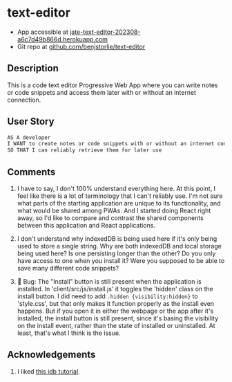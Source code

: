 # text-editor
- App accessible at [jate-text-editor-202308-a6c7d49b866d.herokuapp.com](https://jate-text-editor-202308-a6c7d49b866d.herokuapp.com/)
- Git repo at [github.com/benjstorlie/text-editor](https://github.com/benjstorlie/text-editor)

## Description

This is a code text editor Progressive Web App where you can write notes or code snippets and access them later with or without an internet connection.

## User Story

```md
AS A developer
I WANT to create notes or code snippets with or without an internet connection
SO THAT I can reliably retrieve them for later use
```

## Comments

1. I have to say, I don't 100% understand everything here. At this point, I feel like there is a lot of terminology that I can't reliably use.  I'm not sure what parts of the starting application are unique to its functionality, and what would be shared among PWAs. And I started doing React right away, so I'd like to compare and contrast the shared components between this application and React applications.

2. I don't understand why indexedDB is being used here if it's only being used to store a single string.  Why are both indexedDB and local storage being used here?  Is one persisting longer than the other?  Do you only have access to one when you install it? Were you supposed to be able to save many different code snippets?

3. 🐛 Bug: The "Install" button is still present when the application is installed.  In 'client/src/js/install.js' it toggles the 'hidden' class on the install button. I did need to add `.hidden {visibility:hidden}` to 'style.css', but that only makes it function properly as the install even happens. But if you open it in either the webpage or the app after it's installed, the install button is still present, since it's basing the visibility on the install event, rather than the state of installed or uninstalled.  At least, that's what I think is the issue.

## Acknowledgements

1. I liked [this idb tutorial](https://hackernoon.com/use-indexeddb-with-idb-a-1kb-library-that-makes-it-easy-8p1f3yqq).
